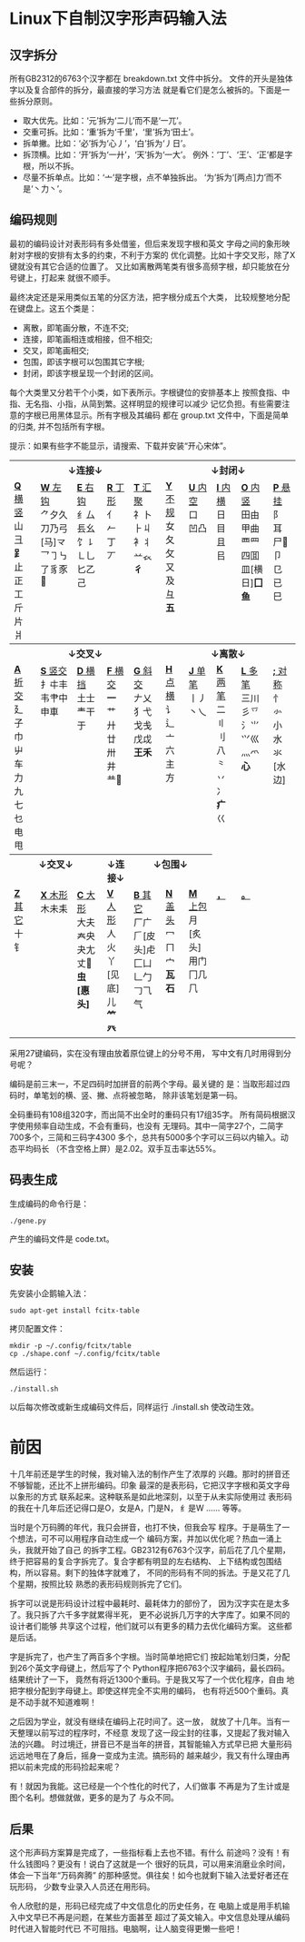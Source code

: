 # Linux下自制汉字形声码输入法

## 汉字拆分

所有GB2312的6763个汉字都在 breakdown.txt 文件中拆分。
文件的开头是独体字以及复合部件的拆分，最直接的学习方法
就是看它们是怎么被拆的。下面是一些拆分原则。

 * 取大优先。比如：‘元’拆为‘二儿’而不是‘一兀’。
 * 交重可拆。比如：‘重’拆为‘千里’，‘里’拆为‘田土’。
 * 拆单撇。比如：‘必’拆为‘心丿’，‘白’拆为‘丿日’。
 * 拆顶横。比如：‘开’拆为‘一廾’，‘天’拆为‘一大’。
   例外：‘丁’、‘王’、‘正’都是字根，所以不拆。
 * 尽量不拆单点。比如：‘亠’是字根，点不单独拆出。
   ‘为’拆为‘[两点]力’而不是‘丶力丶’。

## 编码规则

最初的编码设计对表形码有多处借鉴，但后来发现字根和英文
字母之间的象形映射对字根的安排有太多的约束，不利于方案的
优化调整。比如十字交叉形，除了X键就没有其它合适的位置了。
又比如离散两笔类有很多高频字根，却只能放在分号键上，打起来
就很不顺手。

最终决定还是采用类似五笔的分区方法，把字根分成五个大类，
比较规整地分配在键盘上。这五个类是：
 * 离散，即笔画分散，不连不交;
 * 连接，即笔画相连或相接，但不相交;
 * 交叉，即笔画相交;
 * 包围，即该字根可以包围其它字根;
 * 封闭，即该字根呈现一个封闭的区间。

每个大类里又分若干个小类，如下表所示。字根键位的安排基本上
按照食指、中指、无名指、小指，从简到繁。这样明显的规律可以减少
记忆负担。有些需要注意的字根已用黑体显示。所有字根及其编码
都在 group.txt 文件中，下面是简单的归类, 并不包括所有字根。

提示：如果有些字不能显示，请搜索、下载并安装“开心宋体”。
<table>
    <tr valign='top'>
        <th colspan='5'>↓连接↓</th>
        <th colspan='5'>↓封闭↓</th>
    </tr>
    <tr valign='top'>
        <td><ins><b>Q</b> 横竖</ins><br>山彐<b>⻊</b>止正工斤片爿</td>
        <td><ins><b>W</b> 左钩</ins><br>⺈夕久刀乃弓[马]龴乛㇆㇉了豸豕𧰨</td>
        <td><ins><b>E</b> 右钩</ins><br>纟厶镸幺饣㇙㇗乚匕乙己</td>
        <td><ins><b>R</b> 丁形</ins><br>亻𠂉丁丆</td>
        <td><ins><b>T</b> 汇聚</ins><br>礻卜⺊丩衤丬䒑𧘇<b>彳</b></td>
        <td><ins><b>Y</b> 不规</ins><br>女夂攵又及彑<b>五</b></td>
        <td><ins><b>U</b> 内空</ins><br>口<br>凹凸</td>
        <td><ins><b>I</b> 内横</ins><br>日目且㠯</td>
        <td><ins><b>O</b> 内竖</ins><br>田由甲曲覀罒四囬皿[横日]<b>囗鱼</b></td>
        <td><ins><b>P</b> 悬挂</ins><br>阝耳尸𠃜卩㔾已巳</td>
    </tr>
    <tr valign='top'>
        <th colspan='5'>↓交叉↓</th>
        <th colspan='5'>↓离散↓</th>
    </tr>
    <tr valign='top'>
        <td><ins><b>A</b> 折交</ins><br>廴子巾屮车力九七乜电甩</td>
        <td><ins><b>S</b> 竖交</ins><br>扌㐄丰韦肀中申車</td>
        <td><ins><b>D</b> 横挡</ins><br>土士龶干于</td>
        <td><ins><b>F</b> 横交</ins><br><b>一</b>艹廾廿卅井龷𠀎</td>
        <td><ins><b>G</b> 斜交</ins><br>𠂇乂犭弋戈戋戊戉<b>王禾</b></td>
        <td><ins><b>H</b> 点横</ins><br>讠辶亠六主方</td>
        <td><ins><b>J</b> 单笔</ins><br>丨丿丶乀</td>
        <td><ins><b>K</b> 两笔</ins><br>二〢刂八⺀丷冫<b>疒</b>巜</td>
        <td><ins><b>L</b> 多笔</ins><br>三川彡乊氵⺌ ⺍巛灬爫<b>心</b></td>
        <td><ins><b>;</b> 对称</ins><br>忄㣺小水氺[水边]</td>
    </tr>
    <tr valign='top'>
        <th colspan='3'>↓交叉↓</th>
        <th colspan='1'>↓连接↓</th>
        <th colspan='3'>↓包围↓</th>
    </tr>
    <tr valign='top'>
        <td><ins><b>Z</b> 其它</ins><br>十钅</td>
        <td><ins><b>X</b> 木形</ins><br>木未耒</td>
        <td><ins><b>C</b> 大形</ins><br>大夫𡗗央夬尢丈𡗜<b>虫[惠头]</b></td>
        <td><ins><b>V</b> 人形</ins><br>人火丫<br>[见底]儿<b>⺮癶</b></td>
        <td><ins><b>B</b> 其它</ins><br>厂广𠂆[皮头]虍匚凵𠃊勹𠃌⺄气</td>
        <td><ins><b>N</b> 盖头</ins><br>冖ㄇ宀<b>瓦石</b></td>
        <td><ins><b>M</b> 上包</ins><br>月[炙头]用门冂几𠘨</td>
        <td><ins><b>，</b></ins></td>
        <td><ins><b>。</b></ins></td>
</table>

采用27键编码，实在没有理由放着原位键上的分号不用，
写中文有几时用得到分号呢？

编码是前三末一，不足四码时加拼音的前两个字母。最关键的
是：当取形超过四码时，单笔划的横、竖、撇、点将被忽略，
除非该笔划是第一码。

全码重码有108组320字，而出简不出全时的重码只有17组35字。
所有简码根据汉字使用频率自动生成，不会有重码，也没有
无理码。其中一简字27个，二简字700多个，三简和三码字4300
多个，总共有5000多个字可以三码以内输入。动态平均码长
（不含空格上屏）是2.02。双手互击率达55%。

## 码表生成

生成编码的命令行是：

    ./gene.py

产生的编码文件是 code.txt。

## 安装

先安装小企鹅输入法：

    sudo apt-get install fcitx-table

拷贝配置文件：

    mkdir -p ~/.config/fcitx/table
    cp ./shape.conf ~/.config/fcitx/table

然后运行：

    ./install.sh

以后每次修改或新生成编码文件后，同样运行 ./install.sh
使改动生效。

# 前因

十几年前还是学生的时候，我对输入法的制作产生了浓厚的
兴趣。那时的拼音还不够智能，还比不上拼形编码。印象
最深的是表形码，它把汉字字根和英文字母以象形的方式
联系起来。这种联系是如此地深刻，以至于从未实际使用过
表形码的我在十几年后还记得口是O，女是A，门是N，
纟是W …… 等等。

当时是个万码腾的年代，我只会拼音，也打不快，但我会写
程序。于是萌生了一个想法，可不可以用程序自动生成一个
编码方案，并加以优化呢？热血一涌上头，我就开始了自己
的拆字工程。GB2312有6763个汉字，前后花了几个星期，
终于把容易的复合字拆完了。复合字都有明显的左右结构、
上下结构或包围结构，所以容易。剩下的独体字就难了，
不同的形码有不同的拆法。于是又花了几个星期，按照比较
熟悉的表形码规则拆完了它们。

拆字可以说是形码设计过程中最耗时、最耗体力的部份了，
因为汉字实在是太多了。我只拆了六千多字就累得半死，
更不必说拆几万字的大字库了。如果不同的设计者们能够
共享这个过程，他们就可以有更多的精力去优化编码方案。
这些都是后话。

字是拆完了，也产生了两百多个字根。当时简单地把它们
按起始笔划归类，分配到26个英文字母键上，然后写了个
Python程序把6763个汉字编码，最长四码。结果统计了一下，
竟然有将近1300个重码。于是我又写了一个优化程序，自由
地把字根分配到字母键上。即使这样完全不实用的编码，
也有将近500个重码。真是不动手就不知道难啊！

之后因为学业，就没有继续在编码上花时间了。这一放，
就放了十几年。当有一天整理以前写过的程序时，不经意
发现了这一段尘封的往事，又提起了我对输入法的兴趣。
时过境迁，拼音已不是当年的拼音，其智能输入方式早已把
大量形码远远地甩在了身后，摇身一变成为主流。搞形码的
越来越少，我又有什么理由再把以前未完成的形码捡起来呢？

有！就因为我能。这已经是一个个性化的时代了，人们做事
不再是为了生计或是图个名利。想做就做，更多的是为了
与众不同。

## 后果

这个形声码方案算是完成了，一些指标看上去也不错。有什么
前途吗？没有！有什么钱图吗？更没有！说白了这就是一个
很好的玩具，可以用来消磨业余时间，体会一下当年“万码奔腾”
的那种感觉。俱往矣！如今也就剩下输入法爱好者还在玩形码，
少数专业录入人员还在用形码。

令人欣慰的是，形码已经完成了中文信息化的历史任务，在
电脑上或是用手机输入中文早已不再是问题，在某些方面甚至
超过了英文输入。中文信息处理从编码时代进入智能时代已
不可阻挡。电脑啊，让人脑变得更懒一些吧！

